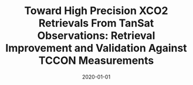 ---
title: "Toward High Precision XCO<inf>2</inf> Retrievals From TanSat Observations: Retrieval Improvement and Validation Against TCCON Measurements"
collection: publications
permalink: /publication/2020-01-01-Yang2020
date: 2020-01-01
venue: 'Journal of Geophysical Research: Atmospheres'
paperurl: 'https://doi.org/10.1029/2020JD032794'
citation: 'Yang et al., <b>Toward High Precision XCO<inf>2</inf> Retrievals From TanSat Observations: Retrieval Improvement and Validation Against TCCON Measurements</b>, Journal of Geophysical Research: Atmospheres, 2020, 10.1029/2020JD032794'
---